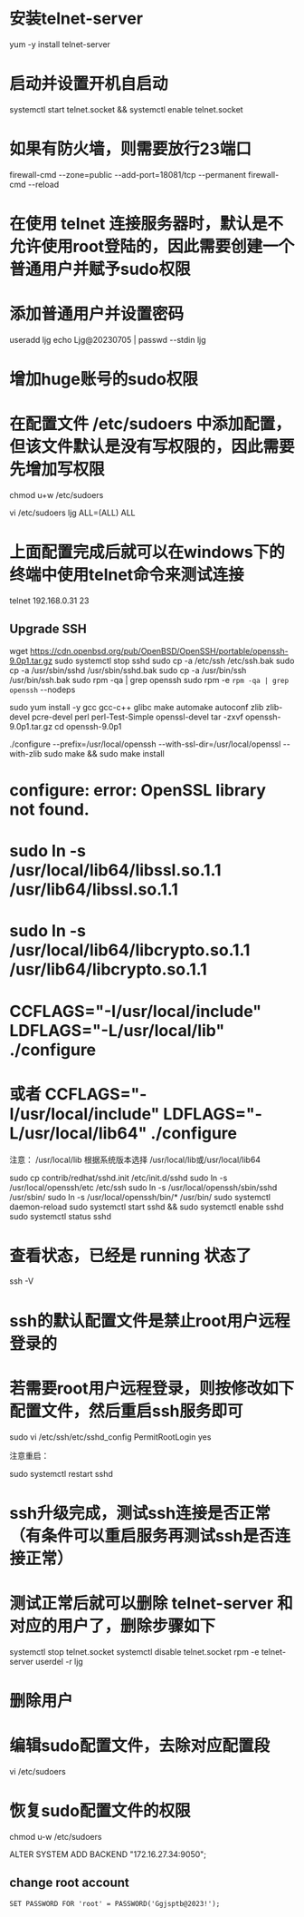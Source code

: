 
# 安装telnet-server
yum -y install telnet-server

# 启动并设置开机自启动
systemctl start telnet.socket && systemctl enable telnet.socket

# 如果有防火墙，则需要放行23端口
firewall-cmd --zone=public --add-port=18081/tcp --permanent
firewall-cmd --reload
# 在使用 telnet 连接服务器时，默认是不允许使用root登陆的，因此需要创建一个普通用户并赋予sudo权限

# 添加普通用户并设置密码
useradd ljg
echo Ljg@20230705 | passwd --stdin ljg

# 增加huge账号的sudo权限
# 在配置文件 /etc/sudoers 中添加配置，但该文件默认是没有写权限的，因此需要先增加写权限
chmod u+w /etc/sudoers

vi /etc/sudoers
ljg     ALL=(ALL)       ALL


# 上面配置完成后就可以在windows下的终端中使用telnet命令来测试连接
telnet 192.168.0.31 23

## Upgrade SSH

wget https://cdn.openbsd.org/pub/OpenBSD/OpenSSH/portable/openssh-9.0p1.tar.gz
sudo systemctl stop sshd
sudo cp -a /etc/ssh /etc/ssh.bak
sudo cp -a /usr/sbin/sshd /usr/sbin/sshd.bak
sudo cp -a /usr/bin/ssh /usr/bin/ssh.bak
sudo rpm -qa | grep openssh
sudo rpm -e `rpm -qa | grep openssh` --nodeps

sudo yum install -y gcc gcc-c++ glibc make automake autoconf zlib zlib-devel pcre-devel  perl perl-Test-Simple openssl-devel
tar -zxvf openssh-9.0p1.tar.gz
cd openssh-9.0p1

./configure --prefix=/usr/local/openssh --with-ssl-dir=/usr/local/openssl --with-zlib
sudo make && sudo make install

# configure: error: OpenSSL library not found.
# sudo ln -s /usr/local/lib64/libssl.so.1.1 /usr/lib64/libssl.so.1.1
# sudo ln -s /usr/local/lib64/libcrypto.so.1.1 /usr/lib64/libcrypto.so.1.1
# CCFLAGS="-I/usr/local/include" LDFLAGS="-L/usr/local/lib" ./configure
# 或者 CCFLAGS="-I/usr/local/include" LDFLAGS="-L/usr/local/lib64" ./configure
注意： /usr/local/lib 根据系统版本选择 /usr/local/lib或/usr/local/lib64


sudo cp contrib/redhat/sshd.init /etc/init.d/sshd
sudo ln -s /usr/local/openssh/etc /etc/ssh
sudo ln -s /usr/local/openssh/sbin/sshd /usr/sbin/
sudo ln -s /usr/local/openssh/bin/* /usr/bin/
sudo systemctl daemon-reload
sudo systemctl start sshd && sudo systemctl enable sshd
sudo systemctl status sshd
# 查看状态，已经是 running 状态了



ssh -V


# ssh的默认配置文件是禁止root用户远程登录的
# 若需要root用户远程登录，则按修改如下配置文件，然后重启ssh服务即可
sudo vi /etc/ssh/etc/sshd_config
PermitRootLogin yes

注意重启：

sudo systemctl restart sshd

# ssh升级完成，测试ssh连接是否正常（有条件可以重启服务再测试ssh是否连接正常）
# 测试正常后就可以删除 telnet-server 和对应的用户了，删除步骤如下
systemctl stop telnet.socket
systemctl disable telnet.socket
rpm -e telnet-server
userdel -r ljg
# 删除用户
# 编辑sudo配置文件，去除对应配置段
vi /etc/sudoers

# 恢复sudo配置文件的权限
chmod u-w /etc/sudoers


ALTER SYSTEM ADD BACKEND "172.16.27.34:9050";


## change root account
``` 
SET PASSWORD FOR 'root' = PASSWORD('Ggjsptb@2023!');
```

